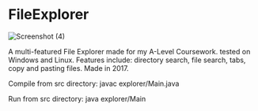 # FileExplorer

![Screenshot (4)](https://user-images.githubusercontent.com/5528452/113141217-54d8c300-9221-11eb-8efd-bb855c360b42.png)

A multi-featured File Explorer made for my A-Level Coursework. tested on Windows and Linux.
Features include: directory search, file search, tabs, copy and pasting files. Made in 2017.

Compile from src directory:
javac explorer/Main.java

Run from src directory:
java explorer/Main
